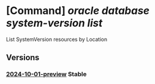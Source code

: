 # [Command] _oracle database system-version list_

List SystemVersion resources by Location

## Versions

### [2024-10-01-preview](/Resources/mgmt-plane/L3N1YnNjcmlwdGlvbnMve30vcHJvdmlkZXJzL29yYWNsZS5kYXRhYmFzZS9sb2NhdGlvbnMve30vc3lzdGVtdmVyc2lvbnM=/2024-10-01-preview.xml) **Stable**

<!-- mgmt-plane /subscriptions/{}/providers/oracle.database/locations/{}/systemversions 2024-10-01-preview -->
